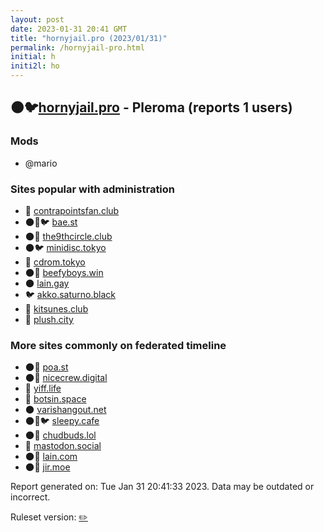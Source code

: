 ```yaml
---
layout: post
date: 2023-01-31 20:41 GMT
title: "hornyjail.pro (2023/01/31)"
permalink: /hornyjail-pro.html
initial: h
initi2l: ho
---
```


## 🌑🐦[hornyjail.pro](https://hornyjail.pro) - Pleroma (reports 1 users)

### Mods
 * @mario

### Sites popular with administration

* 🐘 [contrapointsfan.club](/contrapointsfan-club.html)
* 🌑🧸🐦 [bae.st](/bae-st.html)
* 🌑🧸 [the9thcircle.club](/the9thcircle-club.html)
* 🌑🐦 [minidisc.tokyo](/minidisc-tokyo.html)
* 🐘 [cdrom.tokyo](/cdrom-tokyo.html)
* 🌑🧸 [beefyboys.win](/beefyboys-win.html)
* 🌑 [lain.gay](/lain-gay.html)
* 🐦 [akko.saturno.black](/akko-saturno-black.html)
* 🐘 [kitsunes.club](/kitsunes-club.html)
* 🐘 [plush.city](/plush-city.html)

### More sites commonly on federated timeline

* 🌑🧸 [poa.st](/poa-st.html)
* 🌑🧸 [nicecrew.digital](/nicecrew-digital.html)
* 🐘 [yiff.life](/yiff-life.html)
* 🐘 [botsin.space](/botsin-space.html)
* 🌑 [varishangout.net](/varishangout-net.html)
* 🌑🧸🐦 [sleepy.cafe](/sleepy-cafe.html)
* 🌑🧸 [chudbuds.lol](/chudbuds-lol.html)
* 🧸 [mastodon.social](/mastodon-social.html)
* 🌑🧸 [lain.com](/lain-com.html)
* 🌑🧸 [jir.moe](/jir-moe.html)

Report generated on: Tue Jan 31 20:41:33 2023. Data may be outdated or incorrect.

Ruleset version: [✏️](/version-pencil)
